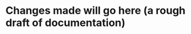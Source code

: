 Changes made will go here (a rough draft of documentation)
=========================================================




